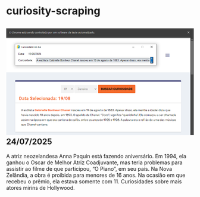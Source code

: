 # curiosity-scraping
![Budget](./execucao.png)
24/07/2025
-
A atriz neozelandesa Anna Paquin está fazendo aniversário. Em 1994, ela ganhou o Oscar de Melhor Atriz Coadjuvante, mas teria problemas para assistir ao filme de que participou, “O Piano”, em seu país. Na Nova Zelândia, a obra é proibida para menores de 16 anos. Na ocasião em que recebeu o prêmio, ela estava somente com 11. Curiosidades sobre mais atores mirins de Hollywood.
